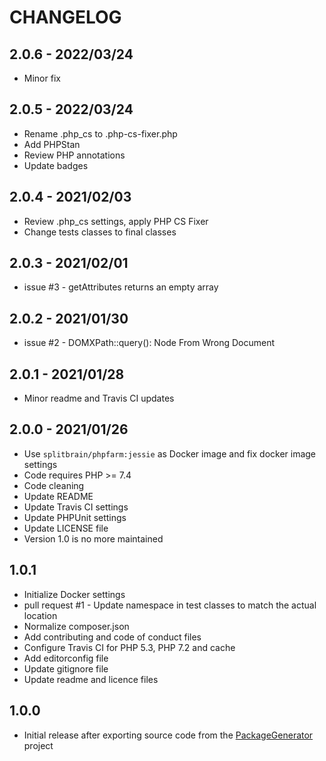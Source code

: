 # CHANGELOG

## 2.0.6 - 2022/03/24
- Minor fix

## 2.0.5 - 2022/03/24
- Rename .php_cs to .php-cs-fixer.php
- Add PHPStan
- Review PHP annotations
- Update badges

## 2.0.4 - 2021/02/03
- Review .php_cs settings, apply PHP CS Fixer
- Change tests classes to final classes

## 2.0.3 - 2021/02/01
- issue #3 - getAttributes returns an empty array

## 2.0.2 - 2021/01/30
- issue #2 - DOMXPath::query(): Node From Wrong Document

## 2.0.1 - 2021/01/28
- Minor readme and Travis CI updates

## 2.0.0 - 2021/01/26
- Use `splitbrain/phpfarm:jessie` as Docker image and fix docker image settings
- Code requires PHP >= 7.4
- Code cleaning
- Update README
- Update Travis CI settings
- Update PHPUnit settings
- Update LICENSE file
- Version 1.0 is no more maintained

## 1.0.1
- Initialize Docker settings
- pull request #1 - Update namespace in test classes to match the actual location
- Normalize composer.json
- Add contributing and code of conduct files
- Configure Travis CI for PHP 5.3, PHP 7.2 and cache
- Add editorconfig file
- Update gitignore file
- Update readme and licence files

## 1.0.0
- Initial release after exporting source code from the [PackageGenerator](https://github.com/WsdlToPhp/PackageGenerator) project
